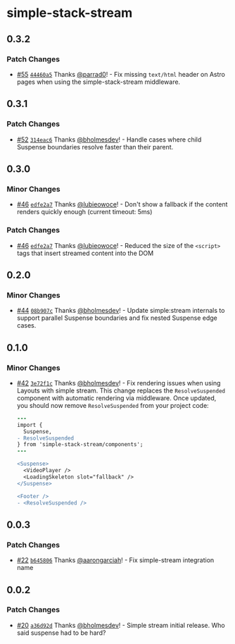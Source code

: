 # simple-stack-stream

## 0.3.2

### Patch Changes

- [#55](https://github.com/bholmesdev/simple-stack/pull/55) [`44460a5`](https://github.com/bholmesdev/simple-stack/commit/44460a55aa99c40d23c15473b523bd4e64497d37) Thanks [@parrad0](https://github.com/parrad0)! - Fix missing `text/html` header on Astro pages when using the simple-stack-stream middleware.

## 0.3.1

### Patch Changes

- [#52](https://github.com/bholmesdev/simple-stack/pull/52) [`314eac6`](https://github.com/bholmesdev/simple-stack/commit/314eac6ee074f07d6abd34427de209e9bd5e80fd) Thanks [@bholmesdev](https://github.com/bholmesdev)! - Handle cases where child Suspense boundaries resolve faster than their parent.

## 0.3.0

### Minor Changes

- [#46](https://github.com/bholmesdev/simple-stack/pull/46) [`edfe2a7`](https://github.com/bholmesdev/simple-stack/commit/edfe2a761b55fab26a757e6b18e90a0bf0094e74) Thanks [@lubieowoce](https://github.com/lubieowoce)! - Don't show a fallback if the content renders quickly enough (current timeout: 5ms)

### Patch Changes

- [#46](https://github.com/bholmesdev/simple-stack/pull/46) [`edfe2a7`](https://github.com/bholmesdev/simple-stack/commit/edfe2a761b55fab26a757e6b18e90a0bf0094e74) Thanks [@lubieowoce](https://github.com/lubieowoce)! - Reduced the size of the `<script>` tags that insert streamed content into the DOM

## 0.2.0

### Minor Changes

- [#44](https://github.com/bholmesdev/simple-stack/pull/44) [`08b907c`](https://github.com/bholmesdev/simple-stack/commit/08b907c964412110f6c089e09b4cba61431aafbf) Thanks [@bholmesdev](https://github.com/bholmesdev)! - Update simple:stream internals to support parallel Suspense boundaries and fix nested Suspense edge cases.

## 0.1.0

### Minor Changes

- [#42](https://github.com/bholmesdev/simple-stack/pull/42) [`3e72f1c`](https://github.com/bholmesdev/simple-stack/commit/3e72f1cc2ed02b3015fd918d32e0ff9cb9bf6d1e) Thanks [@bholmesdev](https://github.com/bholmesdev)! - Fix rendering issues when using Layouts with simple stream. This change replaces the `ResolveSuspended` component with automatic rendering via middleware. Once updated, you should now remove `ResolveSuspended` from your project code:

  ```diff
  ---
  import {
    Suspense,
  - ResolveSuspended
  } from 'simple-stack-stream/components';
  ---

  <Suspense>
    <VideoPlayer />
    <LoadingSkeleton slot="fallback" />
  </Suspense>

  <Footer />
  - <ResolveSuspended />
  ```

## 0.0.3

### Patch Changes

- [#22](https://github.com/bholmesdev/simple-stack/pull/22) [`b645806`](https://github.com/bholmesdev/simple-stack/commit/b645806d3a8f58a8bf1cc21fad8f3295adfa07c5) Thanks [@aarongarciah](https://github.com/aarongarciah)! - Fix simple-stream integration name

## 0.0.2

### Patch Changes

- [#20](https://github.com/bholmesdev/simple-stack/pull/20) [`a36d92d`](https://github.com/bholmesdev/simple-stack/commit/a36d92d24c36d00f6fd547930bb2483da817e2ef) Thanks [@bholmesdev](https://github.com/bholmesdev)! - Simple stream initial release. Who said suspense had to be hard?
